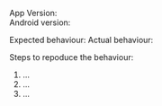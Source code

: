 App Version:  
Android version:  

Expected behaviour:
Actual behaviour:


Steps to repoduce the behaviour:
<!-- What steps do we need to take to find the same bug that you found? -->

1. ...
2. ...
3. ...
